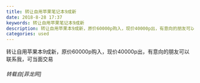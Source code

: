 ```yaml
---
title: 转让自用苹果笔记本9成新
date: 2018-8-28 17:37
keywords: 转让自用苹果笔记本9成新
description: 转让自用苹果本9成新，原价60000p购入，现价40000p出，有意向的朋友可以联系我，可当面交易
categories: used
---
```

<td class="t_f" id="postmessage_1695497">

转让自用苹果本9成新，原价60000p购入，现价40000p出，有意向的朋友可以联系我，可当面交易</td>
###### 转载自[菲龙网]